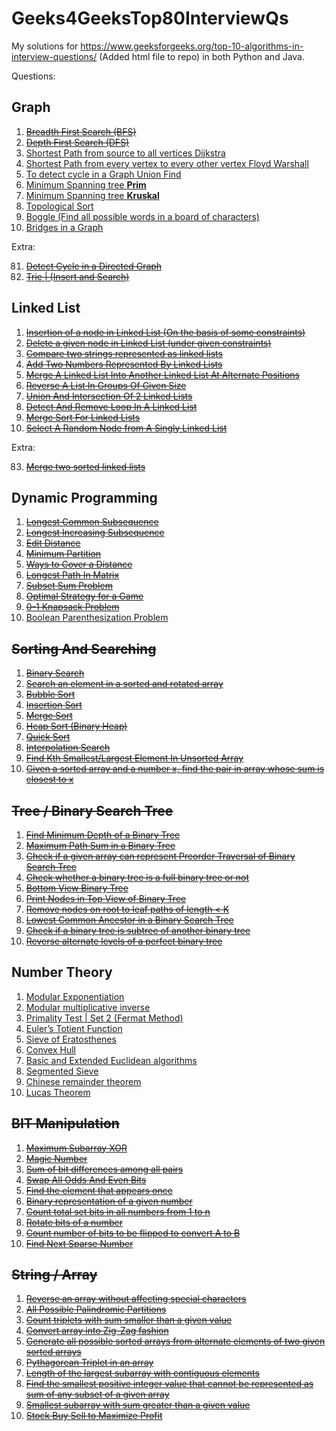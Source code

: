 # Geeks4GeeksTop80InterviewQs
My solutions for https://www.geeksforgeeks.org/top-10-algorithms-in-interview-questions/ (Added html file to repo) in both Python and Java.

Questions:

## Graph

1. ~~<a target="_blank" href="https://www.geeksforgeeks.org/breadth-first-traversal-for-a-graph/">Breadth First Search (BFS)</a>~~
2. ~~<a target="_blank" href="https://www.geeksforgeeks.org/depth-first-traversal-for-a-graph/">Depth First Search (DFS)</a>~~
3. <a target="_blank" href="https://www.geeksforgeeks.org/greedy-algorithms-set-6-dijkstras-shortest-path-algorithm/">Shortest Path from source to all vertices Dijkstra </a>
4. <a target="_blank" href="https://www.geeksforgeeks.org/dynamic-programming-set-16-floyd-warshall-algorithm/">Shortest Path from every vertex to every other vertex Floyd Warshall</a>
5. <a target="_blank" href="https://www.geeksforgeeks.org/union-find/">To detect cycle in a Graph Union Find</a>
6. <a target="_blank" href="https://www.geeksforgeeks.org/greedy-algorithms-set-5-prims-minimum-spanning-tree-mst-2/">Minimum Spanning tree **Prim** </a>
7. <a target="_blank" href="https://www.geeksforgeeks.org/greedy-algorithms-set-2-kruskals-minimum-spanning-tree-mst/">Minimum Spanning tree **Kruskal** </a>
8. <a target="_blank" href="https://www.geeksforgeeks.org/topological-sorting/">Topological Sort</a>
9. <a target="_blank" href="https://www.geeksforgeeks.org/boggle-find-possible-words-board-characters/">Boggle (Find all possible words in a board of characters)</a>
10. <a target="_blank" href="https://www.geeksforgeeks.org/bridge-in-a-graph/">Bridges in a Graph</a>

Extra:

81. ~~<a target="_blank" href="https://www.geeksforgeeks.org/?p=18516">Detect Cycle in a Directed Graph</a>~~
82. ~~<a target="_blank" href="https://www.geeksforgeeks.org/trie-insert-and-search/">Trie | (Insert and Search)</a>~~


## Linked List

1. ~~<a target="_blank" href="https://www.geeksforgeeks.org/given-a-linked-list-which-is-sorted-how-will-you-insert-in-sorted-way/">Insertion of a node in Linked List (On the basis of some constraints)</a>~~
2. ~~<a target="_blank" href="https://www.geeksforgeeks.org/delete-a-given-node-in-linked-list-under-given-constraints/">Delete a given node in Linked List (under given constraints)</a>~~
3. ~~<a target="_blank" href="https://www.geeksforgeeks.org/compare-two-strings-represented-as-linked-lists/">Compare two strings represented as linked lists</a>~~
4. ~~<a target="_blank" href="https://www.geeksforgeeks.org/sum-of-two-linked-lists/">Add Two Numbers Represented By Linked Lists</a>~~
5. ~~<a target="_blank" href="https://www.geeksforgeeks.org/merge-a-linked-list-into-another-linked-list-at-alternate-positions/">Merge A Linked List Into Another Linked List At Alternate Positions</a>~~
6. ~~<a target="_blank" href="https://www.geeksforgeeks.org/reverse-a-list-in-groups-of-given-size/">Reverse A List In Groups Of Given Size</a>~~
7. ~~<a target="_blank" href="https://www.geeksforgeeks.org/union-and-intersection-of-two-linked-lists/">Union And Intersection Of 2 Linked Lists</a>~~
8. ~~<a target="_blank" href="https://www.geeksforgeeks.org/detect-and-remove-loop-in-a-linked-list/">Detect And Remove Loop In A Linked List</a>~~
9. ~~<a target="_blank" href="https://www.geeksforgeeks.org/merge-sort-for-linked-list/">Merge Sort For Linked Lists</a>~~
10. ~~<a target="_blank" href="https://www.geeksforgeeks.org/select-a-random-node-from-a-singly-linked-list/">Select A Random Node from A Singly Linked List</a>~~

Extra:

83. ~~<a target="_blank" href="https://www.geeksforgeeks.org/?p=3622">Merge two sorted linked lists</a>~~


## Dynamic Programming

1. ~~<a target="_blank" href="https://www.geeksforgeeks.org/dynamic-programming-set-4-longest-common-subsequence/">Longest Common Subsequence</a>~~
2. ~~<a target="_blank" href="https://www.geeksforgeeks.org/dynamic-programming-set-3-longest-increasing-subsequence/">Longest Increasing Subsequence</a>~~
3. ~~<a target="_blank" href="https://www.geeksforgeeks.org/dynamic-programming-set-5-edit-distance/">Edit Distance</a>~~
4. ~~<a target="_blank" href="https://www.geeksforgeeks.org/partition-a-set-into-two-subsets-such-that-the-difference-of-subset-sums-is-minimum/">Minimum Partition</a>~~
5. ~~<a target="_blank" href="https://www.geeksforgeeks.org/count-number-of-ways-to-cover-a-distance/">Ways to Cover a Distance</a>~~
6. ~~<a target="_blank" href="https://www.geeksforgeeks.org/find-the-longest-path-in-a-matrix-with-given-constraints/">Longest Path In Matrix</a>~~
7. ~~<a target="_blank" href="https://www.geeksforgeeks.org/dynamic-programming-subset-sum-problem/">Subset Sum Problem</a>~~
8. ~~<a target="_blank" href="https://www.geeksforgeeks.org/dynamic-programming-set-31-optimal-strategy-for-a-game/">Optimal Strategy for a Game</a>~~
9. ~~<a target="_blank" href="https://www.geeksforgeeks.org/dynamic-programming-set-10-0-1-knapsack-problem/">0-1 Knapsack Problem</a>~~
10. <a target="_blank" href="https://www.geeksforgeeks.org/dynamic-programming-set-37-boolean-parenthesization-problem/">Boolean Parenthesization Problem</a>


## ~~Sorting And Searching~~

1. ~~<a target="_blank" href="http://geeksquiz.com/binary-search/">Binary Search</a>~~
2. ~~<a target="_blank" href="https://www.geeksforgeeks.org/search-an-element-in-a-sorted-and-pivoted-array/">Search an element in a sorted and rotated array</a>~~
3. ~~<a target="_blank" href="http://geeksquiz.com/bubble-sort/">Bubble Sort</a>~~
4. ~~<a target="_blank" href="http://geeksquiz.com/insertion-sort/">Insertion Sort</a>~~
5. ~~<a target="_blank" href="http://geeksquiz.com/merge-sort/">Merge Sort</a>~~
6. ~~<a target="_blank" href="http://geeksquiz.com/heap-sort/">Heap Sort (Binary Heap)</a>~~
7. ~~<a target="_blank" href="http://geeksquiz.com/quick-sort/">Quick Sort</a>~~
8. ~~<a target="_blank" href="https://www.geeksforgeeks.org/interpolation-search/">Interpolation Search</a>~~
9. ~~<a target="_blank" href="https://www.geeksforgeeks.org/kth-smallestlargest-element-unsorted-array-set-2-expected-linear-time/">Find Kth Smallest/Largest Element In Unsorted Array</a>~~
10. ~~<a target="_blank" href="http://geeksquiz.com/given-sorted-array-number-x-find-pair-array-whose-sum-closest-x/">Given a sorted array and a number x, find the pair in array whose sum is closest to x</a>~~


## ~~Tree / Binary Search Tree~~

1. ~~<a target="_blank" href="https://www.geeksforgeeks.org/find-minimum-depth-of-a-binary-tree/">Find Minimum Depth of a Binary Tree</a>~~
2. ~~<a target="_blank" href="https://www.geeksforgeeks.org/find-maximum-path-sum-in-a-binary-tree/">Maximum Path Sum in a Binary Tree</a>~~
3. ~~<a target="_blank" href="https://www.geeksforgeeks.org/check-if-a-given-array-can-represent-preorder-traversal-of-binary-search-tree/">Check if a given array can represent Preorder Traversal of Binary Search Tree</a>~~
4. ~~<a target="_blank" href="https://www.geeksforgeeks.org/check-whether-binary-tree-full-binary-tree-not/">Check whether a binary tree is a full binary tree or not</a>~~
5. ~~<a target="_blank" href="https://www.geeksforgeeks.org/bottom-view-binary-tree/">Bottom View Binary Tree</a>~~
6. ~~<a target="_blank" href="https://www.geeksforgeeks.org/print-nodes-top-view-binary-tree/">Print Nodes in Top View of Binary Tree</a>~~
7. ~~<a target="_blank" href="https://www.geeksforgeeks.org/remove-nodes-root-leaf-paths-length-k/">Remove nodes on root to leaf paths of length < K</a>~~
8. ~~<a target="_blank" href="https://www.geeksforgeeks.org/lowest-common-ancestor-in-a-binary-search-tree/">Lowest Common Ancestor in a Binary Search Tree</a>~~
9. ~~<a target="_blank" href="https://www.geeksforgeeks.org/check-binary-tree-subtree-another-binary-tree-set-2/">Check if a binary tree is subtree of another binary tree</a>~~
10. ~~<a target="_blank" href="https://www.geeksforgeeks.org/reverse-alternate-levels-binary-tree/">Reverse alternate levels of a perfect binary tree</a>~~


## Number Theory

1. <a target="_blank" href="https://www.geeksforgeeks.org/modular-exponentiation-power-in-modular-arithmetic/">Modular Exponentiation</a>
2. <a target="_blank" href="https://www.geeksforgeeks.org/multiplicative-inverse-under-modulo-m/">Modular multiplicative inverse</a>
3. <a target="_blank" href="https://www.geeksforgeeks.org/primality-test-set-2-fermet-method/">Primality Test | Set 2 (Fermat Method)</a>
4. <a target="_blank" href="https://www.geeksforgeeks.org/eulers-totient-function/">Euler’s Totient Function</a>
5. <a target="_blank" href="https://www.geeksforgeeks.org/sieve-of-eratosthenes/">Sieve of Eratosthenes</a>
6. <a target="_blank" href="https://www.geeksforgeeks.org/convex-hull-set-1-jarviss-algorithm-or-wrapping/">Convex Hull</a>
7. <a target="_blank" href="https://www.geeksforgeeks.org/basic-and-extended-euclidean-algorithms/">Basic and Extended Euclidean algorithms</a>
8. <a target="_blank" href="https://www.geeksforgeeks.org/segmented-sieve/">Segmented Sieve</a>
9. <a target="_blank" href="https://www.geeksforgeeks.org/chinese-remainder-theorem-set-1-introduction/">Chinese remainder theorem</a>
10. <a target="_blank" href="https://www.geeksforgeeks.org/compute-ncr-p-set-2-lucas-theorem/">Lucas Theorem</a>


## ~~BIT Manipulation~~

1. ~~<a target="_blank" href="https://www.geeksforgeeks.org/find-the-maximum-subarray-xor-in-a-given-array/">Maximum Subarray XOR</a>~~
2. ~~<a target="_blank" href="https://www.geeksforgeeks.org/find-nth-magic-number/">Magic Number</a>~~
3. ~~<a target="_blank" href="https://www.geeksforgeeks.org/sum-of-bit-differences-among-all-pairs/">Sum of bit differences among all pairs</a>~~
4. ~~<a target="_blank" href="https://www.geeksforgeeks.org/swap-all-odd-and-even-bits/">Swap All Odds And Even Bits</a>~~
5. ~~<a target="_blank" href="https://www.geeksforgeeks.org/find-the-element-that-appears-once/">Find the element that appears once</a>~~
6. ~~<a target="_blank" href="https://www.geeksforgeeks.org/binary-representation-of-a-given-number/">Binary representation of a given number</a>~~
7. ~~<a target="_blank" href="https://www.geeksforgeeks.org/count-total-set-bits-in-all-numbers-from-1-to-n/">Count total set bits in all numbers from 1 to n</a>~~
8. ~~<a target="_blank" href="https://www.geeksforgeeks.org/rotate-bits-of-an-integer/">Rotate bits of a number</a>~~
9. ~~<a target="_blank" href="https://www.geeksforgeeks.org/count-number-of-bits-to-be-flipped-to-convert-a-to-b/">Count number of bits to be flipped to convert A to B</a>~~
10. ~~<a target="_blank" href="https://www.geeksforgeeks.org/given-a-number-find-next-sparse-number/">Find Next Sparse Number</a>~~


## ~~String / Array~~

1. ~~<a target="_blank" href="https://www.geeksforgeeks.org/reverse-an-array-without-affecting-special-characters/">Reverse an array without affecting special characters</a>~~
2. ~~<a target="_blank" href="https://www.geeksforgeeks.org/given-a-string-print-all-possible-palindromic-partition/">All Possible Palindromic Partitions</a>~~
3. ~~<a target="_blank" href="https://www.geeksforgeeks.org/count-triplets-with-sum-smaller-that-a-given-value/">Count triplets with sum smaller than a given value</a>~~
4. ~~<a target="_blank" href="https://www.geeksforgeeks.org/convert-array-into-zig-zag-fashion/">Convert array into Zig-Zag fashion</a>~~
5. ~~<a target="_blank" href="https://www.geeksforgeeks.org/generate-all-possible-sorted-arrays-from-alternate-elements-of-two-given-arrays/">Generate all possible sorted arrays from alternate elements of two given sorted arrays</a>~~
6. ~~<a target="_blank" href="https://www.geeksforgeeks.org/find-pythagorean-triplet-in-an-unsorted-array/">Pythagorean Triplet in an array</a>~~
7. ~~<a target="_blank" href="https://www.geeksforgeeks.org/length-largest-subarray-contiguous-elements-set-1/">Length of the largest subarray with contiguous elements</a>~~
8. ~~<a target="_blank" href="https://www.geeksforgeeks.org/find-smallest-value-represented-sum-subset-given-array/">Find the smallest positive integer value that cannot be represented as sum of any subset of a given array</a>~~
9. ~~<a target="_blank" href="https://www.geeksforgeeks.org/minimum-length-subarray-sum-greater-given-value/">Smallest subarray with sum greater than a given value</a>~~
10. ~~<a target="_blank" href="https://www.geeksforgeeks.org/stock-buy-sell/">Stock Buy Sell to Maximize Profit</a>~~
